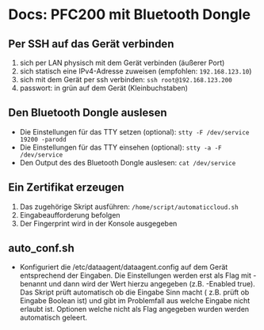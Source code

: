 # Docs: PFC200 mit Bluetooth Dongle

## Per SSH auf das Gerät verbinden
1. sich per LAN physisch mit dem Gerät verbinden (äußerer Port)
2. sich statisch eine IPv4-Adresse zuweisen (empfohlen: `192.168.123.10`)
3. sich mit dem Gerät per ssh verbinden: `ssh root@192.168.123.200`
4. passwort: in grün auf dem Gerät (Kleinbuchstaben)

## Den Bluetooth Dongle auslesen
* Die Einstellungen für das TTY setzen (optional): `stty -F /dev/service 19200 -parodd`
* Die Einstellungen für das TTY einsehen (optional): `stty -a -F /dev/service` 
* Den Output des des Bluetooth Dongle auslesen: `cat /dev/service` 

## Ein Zertifikat erzeugen
1. Das zugehörige Skript ausführen: `/home/script/automaticcloud.sh`
2. Eingabeaufforderung befolgen
3. Der Fingerprint wird in der Konsole ausgegeben

## auto_conf.sh
* Konfiguriert die /etc/dataagent/dataagent.config auf dem Gerät entsprechend der Eingaben. Die Einstellungen werden erst als Flag mit - benannt und dann wird der Wert hierzu angegeben (z.B. -Enabled true). Das Skript prüft automatisch ob die Eingabe Sinn macht ( z.B. prüft ob Eingabe Boolean ist) und gibt im Problemfall aus welche Eingabe nicht erlaubt ist. Optionen welche nicht als Flag angegeben wurden werden automatisch geleert.
